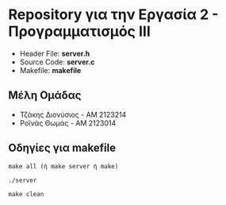 # Repository για την Εργασία 2 - Προγραμματισμός ΙΙΙ #
* Header File: __server.h__   
* Source Code: __server.c__    
* Makefile: __makefile__    

## Μέλη Ομάδας ##
- Τζάκης Διονύσιος - ΑΜ 2123214     
- Ροϊνάς Θωμάς - AM 2123014     

## Οδηγίες για makefile ##
```
make all (ή make server ή make)
```
```
./server    
```
```
make clean
``` 

